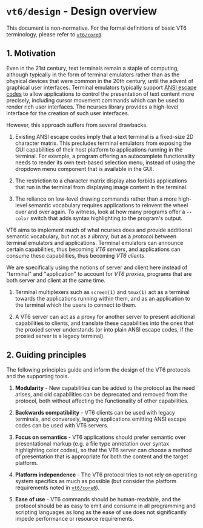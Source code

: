 # `vt6/design` - Design overview

This document is non-normative.
For the formal definitions of basic VT6 terminology, please refer to [`vt6/core0`](./draft/core0.md).

## 1. Motivation

Even in the 21st century, text terminals remain a staple of computing, although typically in the form of terminal emulators rather than as the physical devices that were common in the 20th century, until the advent of graphical user interfaces.
Terminal emulators typically support [ANSI escape codes](https://en.wikipedia.org/wiki/ANSI_escape_code) to allow applications to control the presentation of text content more precisely, including cursor movement commands which can be used to render rich user interfaces.
The ncurses library provides a high-level interface for the creation of such user interfaces.

However, this approach suffers from several drawbacks.

1. Existing ANSI escape codes imply that a text terminal is a fixed-size 2D character matrix.
   This precludes terminal emulators from exposing the GUI capabilities of their host platform to applications running in the terminal.
   For example, a program offering an autocomplete functionality needs to render its own text-based selection menu, instead of using the dropdown menu component that is available in the GUI.

2. The restriction to a character matrix display also forbids applications that run in the terminal from displaying image content in the terminal.

3. The reliance on low-level drawing commands rather than a more high-level semantic vocabulary requires applications to reinvent the wheel over and over again.
   To witness, look at how many programs offer a `--color` switch that adds syntax highlighting to the program's output.

VT6 aims to implement much of what ncurses does and provide additional semantic vocabulary, but not as a *library*, but as a *protocol* between terminal emulators and applications.
Terminal emulators can announce certain capabilities, thus becoming *VT6 servers*, and applications can consume these capabilities, thus becoming *VT6 clients*.

We are specifically using the notions of server and client here instead of "terminal" and "application" to account for *VT6 proxies*, programs that are both server and client at the same time.

1. Terminal multiplexers such as `screen(1)` and `tmux(1)` act as a terminal towards the applications running within them, and as an application to the terminal which the users to connect to them.

2. A VT6 server can act as a proxy for another server to present additional capabilities to clients, and translate these capabilities into the ones that the proxied server understands (or into plain ANSI escape codes, if the proxied server is a legacy terminal).

## 2. Guiding principles

The following principles guide and inform the design of the VT6 protocols and the supporting tools.

1. **Modularity** - New capabilities can be added to the protocol as the need arises, and old capabilities can be deprecated and removed from the protocol, both without affecting the functionality of other capabilities.

2. **Backwards compatibility** - VT6 clients can be used with legacy terminals, and conversely, legacy applications emitting ANSI escape codes can be used with VT6 servers.

3. **Focus on semantics** - VT6 applications should prefer semantic over presentational markup (e.g. a file type annotation over syntax highlighting color codes), so that the VT6 server can choose a method of presentation that is appropriate for both the content and the target platform.

4. **Platform independence** - The VT6 protocol tries to not rely on operating system specifics as much as possible (but consider the platform requirements noted in [`vt6/core0`](./draft/core0.md)).

5. **Ease of use** - VT6 commands should be human-readable, and the protocol should be as easy to emit and consume in all programming and scripting languages as long as the ease of use does not significantly impede performance or resource requirements.
